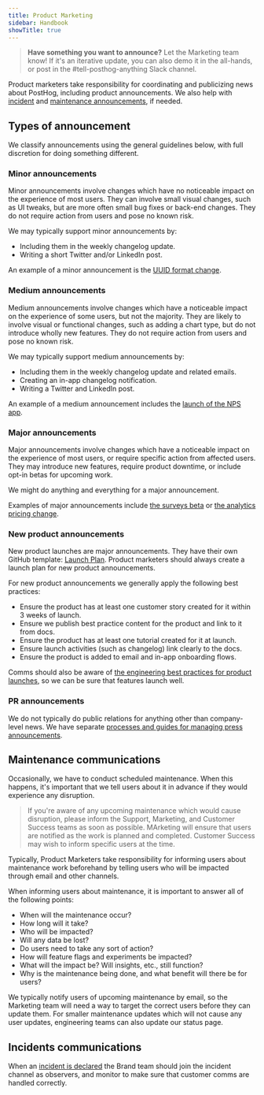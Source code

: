 ```yaml
---
title: Product Marketing
sidebar: Handbook
showTitle: true
---
```


> **Have something you want to announce?** Let the Marketing team know! If it's an iterative update, you can also demo it in the all-hands, or post in the #tell-posthog-anything Slack channel. 

Product marketers take responsibility for coordinating and publicizing news about PostHog, including product announcements. We also help with [incident](/handbook/engineering/incidents) and [maintenance announcements](/handbook/marketing/product-announcements#announcing-scheduled-maintenance), if needed. 

## Types of announcement

We classify announcements using the general guidelines below, with full discretion for doing something different.

### Minor announcements
Minor announcements involve changes which have no noticeable impact on the experience of most users. They can involve small visual changes, such as UI tweaks, but are more often small bug fixes or back-end changes. They do not require action from users and pose no known risk. 

We may typically support minor announcements by:

- Including them in the weekly changelog update.
- Writing a short Twitter and/or LinkedIn post.

An example of a minor announcement is the [UUID format change](/changelog/2023#new-uuid-format-for-posthog-js).

### Medium announcements
Medium announcements involve changes which have a noticeable impact on the experience of some users, but not the majority. They are likely to involve visual or functional changes, such as adding a chart type, but do not introduce wholly new features. They do not require action from users and pose no known risk.

We may typically support medium announcements by:

- Including them in the weekly changelog update and related emails.
- Creating an in-app changelog notification.
- Writing a Twitter and LinkedIn post.

An example of a medium announcement includes the [launch of the NPS app](/changelog/2023#nps-survey-app).

### Major announcements
Major announcements involve changes which have a noticeable impact on the experience of most users, or require specific action from affected users. They may introduce new features, require product downtime, or include opt-in betas for upcoming work.

We might do anything and everything for a major announcement.

Examples of major announcements include [the surveys beta](/changelog/2023#user-surveys-beta) or [the analytics pricing change](/changelog/2023#reduced-pricing-for-product-analytics).

### New product announcements
New product launches are major announcements. They have their own GitHub template: [Launch Plan](https://github.com/PostHog/meta/issues/new/choose). Product marketers should always create a launch plan for new product announcements. 

For new product announcements we generally apply the following best practices:

- Ensure the product has at least one customer story created for it within 3 weeks of launch.
- Ensure we publish best practice content for the product and link to it from docs.
- Ensure the product has at least one tutorial created for it at launch.
- Ensure launch activities (such as changelog) link clearly to the docs.
- Ensure the product is added to email and in-app onboarding flows.

Comms should also be aware of [the engineering best practices for product launches](/handbook/engineering/development-process#best-practices-for-full-releases), so we can be sure that features launch well.

### PR announcements
We do not typically do public relations for anything other than company-level news. We have separate [processes and guides for managing press announcements](/handbook/brand/press). 

## Maintenance communications

Occasionally, we have to conduct scheduled maintenance. When this happens, it's important that we tell users about it in advance if they would experience any disruption. 

> If you're aware of any upcoming maintenance which would cause disruption, please inform the Support, Marketing, and Customer Success teams as soon as possible. MArketing will ensure that users are notified as the work is planned and completed. Customer Success may wish to inform specific users at the time. 

Typically, Product Marketers take responsibility for informing users about maintenance work beforehand by telling users who will be impacted through email and other channels. 

When informing users about maintenance, it is important to answer all of the following points:

- When will the maintenance occur?
- How long will it take?
- Who will be impacted? 
- Will any data be lost?
- Do users need to take any sort of action?
- How will feature flags and experiments be impacted?
- What will the impact be? Will insights, etc., still function?
- Why is the maintenance being done, and what benefit will there be for users?

We typically notify users of upcoming maintenance by email, so the Marketing team will need a way to target the correct users before they can update them. For smaller maintenance updates which will not cause any user updates, engineering teams can also update our status page. 

## Incidents communications

When an [incident is declared](/handbook/engineering/incidents) the Brand team should join the incident channel as observers, and monitor to make sure that customer comms are handled correctly. 

